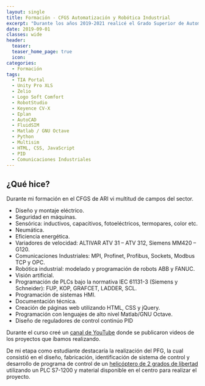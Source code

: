 ```yaml
---
layout: single
title: Formación - CFGS Automatización y Robótica Industrial
excerpt: "Durante los años 2019-2021 realicé el Grado Superior de Automatización y Robótica Industrial (ARI) en el Complejo Educativo de Cheste, fue mi toma de contacto con el mundo de la automatización industrial y en él aprendí conceptos básicos fundamentales para el desarrollo de mi labores"
date: 2019-09-01
classes: wide
header:
  teaser: 
  teaser_home_page: true
  icon: 
categories:
  - Formación
tags:  
  - TIA Portal
  - Unity Pro XLS
  - Zelio
  - Logo Soft Comfort
  - RobotStudio
  - Keyence CV-X
  - Eplan
  - AutoCAD
  - FluidSIM
  - Matlab / GNU Octave
  - Python
  - Multisim
  - HTML, CSS, JavaScript
  - PID
  - Comunicaciones Industriales
---
```


## ¿Qué hice?

Durante mi formación en el CFGS de ARI vi multitud de campos del sector.

  - Diseño y montaje eléctrico.
  - Seguridad en máquinas.
  - Sensórica: inductivos, capacitivos, fotoeléctricos, termopares, color etc.
  - Neumática.
  - Eficiencia energética.
  - Variadores de velocidad: ALTIVAR ATV 31 – ATV 312, Siemens MM420 – G120.
  - Comunicaciones Industriales: MPI, Profinet, Profibus, Sockets, Modbus TCP y OPC.
  - Robótica industrial: modelado y programación de robots ABB y FANUC.
  - Visión artificial.
  - Programación de PLCs bajo la normativa IEC 61131-3 (Siemens y Schneider): FUP, KOP, GRAFCET, LADDER, SCL.
  - Programación de sistemas HMI.
  - Documentación técnica.
  - Creación de páginas web utilizando HTML, CSS y jQuery.
  - Programación con lenguajes de alto nivel Matlab/GNU Octave.
  - Diseño de reguladores de control continúo PID

Durante el curso creé un [canal de YouTube](https://www.youtube.com/user/rubendiazolmo) donde se publicaron videos de los proyectos que íbamos realizando.

De mi etapa como estudiante destacaría la realización del PFG, la cual consistió en el diseño, fabricación, identificación de sistema de control y desarrollo de programa de control de un [helicóptero de 2 grados de libertad](https://youtu.be/Kxf4vRRph9M) utilizando un PLC S7-1200 y material disponible en el centro para realizar el proyecto.
